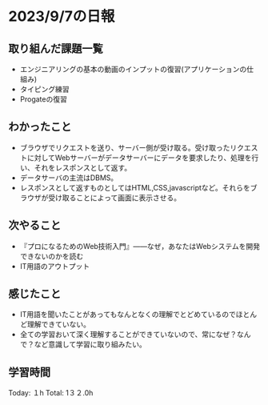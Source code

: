 # 2023/9/7の日報
## 取り組んだ課題一覧
* エンジニアリングの基本の動画のインプットの復習(アプリケーションの仕組み)
* タイピング練習
* Progateの復習
## わかったこと
* ブラウザでリクエストを送り、サーバー側が受け取る。受け取ったリクエストに対してWebサーバーがデータサーバーにデータを要求したり、処理を行い、それをレスポンスとして返す。
* データサーバの主流はDBMS。
* レスポンスとして返すものとしてはHTML,CSS,javascriptなど。それらをブラウザが受け取ることによって画面に表示させる。
## 次やること
* 『プロになるためのWeb技術入門』――なぜ，あなたはWebシステムを開発できないのかを読む
* IT用語のアウトプット
## 感じたこと
* IT用語を聞いたことがあってもなんとなくの理解でとどめているのでほとんど理解できていない。
* 全ての学習おいて深く理解することができていないので、常になぜ？なんで？など意識して学習に取り組みたい。
## 学習時間
Today: １h
Total: 1３２.0h
